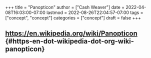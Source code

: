 +++
title = "Panopticon"
author = ["Cash Weaver"]
date = 2022-04-08T16:03:00-07:00
lastmod = 2022-08-26T22:04:57-07:00
tags = ["concept", "concept"]
categories = ["concept"]
draft = false
+++

## <https://en.wikipedia.org/wiki/Panopticon> {#https-en-dot-wikipedia-dot-org-wiki-panopticon}

